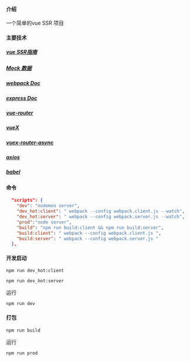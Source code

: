 

#### 介绍

一个简单的vue SSR 项目

#### 主要技术

##### [vue SSR指南](https://ssr.vuejs.org/zh/)

##### [Mock 数据](https://www.fastmock.site/)

##### [webpack Doc](https://www.webpackjs.com/)

##### [express Doc](https://www.expressjs.com.cn/)

##### [vue-router](https://router.vuejs.org/zh/)

##### [vueX](https://vuex.vuejs.org/zh/)

##### [vuex-router-async](https://github.com/vuejs/vuex-router-sync)

##### [axios](http://axios-js.com/)

##### [babel](https://babel.docschina.org/)

#### 命令

```json
  "scripts": {
    "dev": "nodemon server",
    "dev_hot:client": " webpack --config webpack.client.js --watch",
    "dev_hot:server": " webpack --config webpack.server.js --watch",
    "prod":"node server",
    "build": "npm run build:client && npm run build:server",
    "build:client": " webpack --config webpack.client.js ",
    "build:server": " webpack --config webpack.server.js "
  },
```
#### 开发启动

`npm run dev_hot:client`

`npm run dev_hot:server`

运行

`npm run dev`

#### 打包

`npm run build`

运行

`npm run prod`

